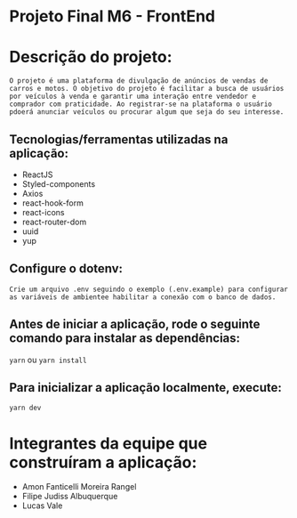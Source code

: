 # Projeto Final M6 - FrontEnd

# Descrição do projeto:

`O projeto é uma plataforma de divulgação de anúncios de vendas de carros e motos. O objetivo do projeto é facilitar a busca de usuários por veículos à venda e garantir uma interação entre vendedor e comprador com praticidade. Ao registrar-se na plataforma o usuário pdoerá anunciar veículos ou procurar algum que seja do seu interesse.`

## Tecnologias/ferramentas utilizadas na aplicação:
- ReactJS
- Styled-components
- Axios
- react-hook-form
- react-icons
- react-router-dom
- uuid
- yup

## Configure o dotenv:

`Crie um arquivo .env seguindo o exemplo (.env.example) para configurar as variáveis de ambientee habilitar a conexão com o banco de dados.`

## Antes de iniciar a aplicação, rode o seguinte comando para instalar as dependências:

`yarn` ou `yarn install`

## Para inicializar a aplicação localmente, execute:

`yarn dev`

# Integrantes da equipe que construíram a aplicação:
- Amon Fanticelli Moreira Rangel
- Filipe Judiss Albuquerque
- Lucas Vale
